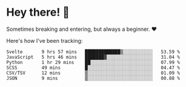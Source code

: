 # Hey there! 👋
Sometimes breaking and entering, but always a beginner. ❤️

Here's how I've been tracking:
<!--START_SECTION:waka-->

```text
Svelte       9 hrs 57 mins   █████████████▒░░░░░░░░░░░   53.59 %
JavaScript   5 hrs 46 mins   ███████▓░░░░░░░░░░░░░░░░░   31.04 %
Python       1 hr 29 mins    ██░░░░░░░░░░░░░░░░░░░░░░░   07.99 %
SCSS         49 mins         █░░░░░░░░░░░░░░░░░░░░░░░░   04.47 %
CSV/TSV      12 mins         ▒░░░░░░░░░░░░░░░░░░░░░░░░   01.09 %
JSON         9 mins          ▒░░░░░░░░░░░░░░░░░░░░░░░░   00.88 %
```

<!--END_SECTION:waka-->
